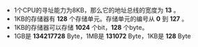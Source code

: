 - 1个CPU的寻址能力为8KB，那么它的地址总线的宽度为 **13** 。
- 1KB的存储器有 **128** 个存储单元。存储单元的编号从 **0** 到 **127** 。
- 1KB的存储器可以存储 **1024** 个bit，**128** 个byte。
- 1GB是 **134217728** Byte，1MB是 **131072** Byte，1KB是 **128** Byte

